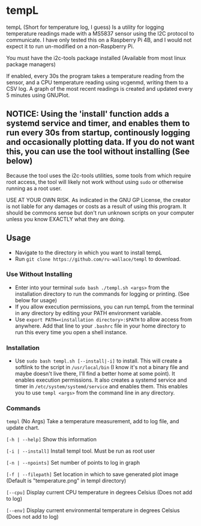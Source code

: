 # tempL

tempL (Short for temperature log, I guess) Is a utility for logging temperature readings made with a MS5837 sensor using the I2C protocol to communicate.
I have only tested this on a Raspberry Pi 4B, and I would not expect it to run un-modified on a non-Raspberry Pi.

You must have the i2c-tools package installed (Available from most linux package managers)

If enabled, every 30s the program takes a temperature reading from the sensor, and a CPU temperature reading using vcgenmd, writing them to a CSV log. A graph of the most recent readings is created and updated every 5 minutes using GNUPlot.

## NOTICE: Using the 'install' function adds a systemd service and timer, and enables them to run every 30s from startup, continously logging and occasionally plotting data. If you do not want this, you can use the tool without installing (See below)
Because the tool uses the i2c-tools utilities, some tools from which require root access, the tool will likely not work without using ```sudo``` or otherwise running as a root user.

USE AT YOUR OWN RISK.
As indicated in the GNU GP License, the creator is not liable for any damages or costs as a result of using this program. It should be commons sense but don't run unknown scripts on your computer unless you know EXACTLY what they are doing.

## Usage
- Navigate to the directory in which you want to install tempL
- Run ```git clone https://github.com/ru-wallace/templ``` to download.
### Use Without Installing
- Enter into your terminal ```sudo bash ./templ.sh <args>``` from the installation directory to run the commands for logging or printing. (See below for usage)
- If you allow execution permissions, you can run tempL from the terminal in any directory by editing your PATH environment variable.
- Use ```export PATH=<installation directory>:$PATH``` to allow access from anywhere. Add that line to your `.bashrc` file in your home directory to run this every time you open a shell instance.

### Installation

- Use ```sudo bash templ.sh [--install|-i]``` to install.
This will create a softlink to the script in `/usr/local/bin` (I know it's not a binary file and maybe doesn't live there, I'll find a better home at some point). It enables execution permissions.
It also creates a systemd service and timer in `/etc/system/systemd/service` and enables them.
This enables you to use `templ <args>` from the command line in any directory.

### Commands

`templ` (No Args)        Take a temperature measurement, add to log file, and update chart.

`[-h | --help]`          Show this information

`[-i | --install]`       Install templ tool. Must be run as root user

`[-n | --npoints]`       Set number of points to log in graph

`[-f | --filepath]`      Set location in which to save generated plot image (Default is \"temperature.png\" in templ directory)

`[--cpu]`                Display current CPU temperature in degrees Celsius (Does not add to log)

`[--env]`                Display current environmental temperature in degrees Celsius (Does not add to log)

